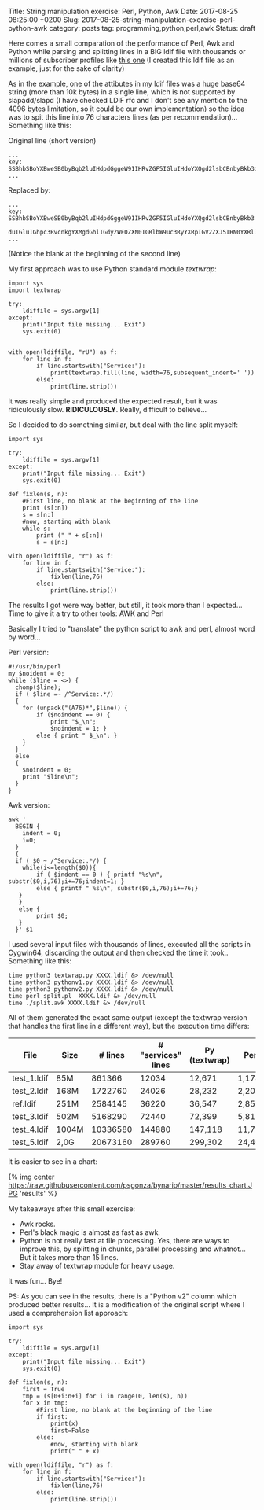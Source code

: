 Title: String manipulation exercise: Perl, Python, Awk
Date: 2017-08-25 08:25:00 +0200
Slug: 2017-08-25-string-manipulation-exercise-perl-python-awk
category: posts
tag: programming,python,perl,awk
Status: draft

Here comes a small comparation of the performance of Perl, Awk and Python while parsing and splitting lines in a BIG ldif file with thousands or millions of subscriber profiles like [this one](https://raw.githubusercontent.com/psgonza/bynario/master/2017-08-25-string-manipulation_example.ldif) (I created this ldif file as an example, just for the sake of clarity)

As in the example, one of the attibutes in my ldif files was a huge base64 string (more than 10k bytes) in a single line, which is not supported by slapadd/slapd (I have checked LDIF rfc and I don't see any mention to the 4096 bytes limitation, so it could be our own implementation) so the idea was to spit this line into 76 characters lines (as per recommendation)... Something like this:

Original line (short version)

```
...
key: SSBhbSBoYXBweSB0byBqb2luIHdpdGggeW91IHRvZGF5IGluIHdoYXQgd2lsbCBnbyBkb3duIGluIGhpc3RvcnkgYXMgdGhlIGdyZWF0ZXN0IGRlbW9uc3RyYXRpIGV2ZXJ5IHN0YXRlIGZa
...

```

Replaced by:

```
...
key: SSBhbSBoYXBweSB0byBqb2luIHdpdGggeW91IHRvZGF5IGluIHdoYXQgd2lsbCBnbyBkb3
 duIGluIGhpc3RvcnkgYXMgdGhlIGdyZWF0ZXN0IGRlbW9uc3RyYXRpIGV2ZXJ5IHN0YXRlIGZa
...
```

(Notice the blank at the beginning of the second line)

My first approach was to use Python standard module *textwrap*:

```
import sys
import textwrap

try:
    ldiffile = sys.argv[1]
except:
    print("Input file missing... Exit")
    sys.exit(0)


with open(ldiffile, "rU") as f:
    for line in f:
        if line.startswith("Service:"):
            print(textwrap.fill(line, width=76,subsequent_indent=' '))
        else:
            print(line.strip())
```

It was really simple and produced the expected result, but it was ridiculously slow. **RIDICULOUSLY**. Really, difficult to believe...

So I decided to do something similar, but deal with the line split myself:

```
import sys

try:
    ldiffile = sys.argv[1]
except:
    print("Input file missing... Exit")
    sys.exit(0)

def fixlen(s, n):
    #First line, no blank at the beginning of the line
    print (s[:n])
    s = s[n:]
    #now, starting with blank
    while s:
        print (" " + s[:n])
        s = s[n:]

with open(ldiffile, "r") as f:
    for line in f:
        if line.startswith("Service:"):
            fixlen(line,76)
        else:
            print(line.strip())
```

The results I got were way better, but still, it took more than I expected... Time to give it a try to other tools: AWK and Perl

Basically I tried to "translate" the python script to awk and perl, almost word by word...

Perl version:

```
#!/usr/bin/perl
my $noident = 0;
while ($line = <>) {
  chomp($line);
  if ( $line =~ /^Service:.*/)
  {
    for (unpack("(A76)*",$line)) {
        if ($noindent == 0) {
            print "$_\n";
            $noindent = 1; }
        else { print " $_\n"; }
    }
  }
  else
  {
    $noindent = 0;
    print "$line\n";
  }
}
```

Awk version:

```
awk '
  BEGIN {
    indent = 0;
    i=0;
  }
  {
  if ( $0 ~ /^Service:.*/) {
    while(i<=length($0)){
        if ( $indent == 0 ) { printf "%s\n", substr($0,i,76);i+=76;indent=1; }
        else { printf " %s\n", substr($0,i,76);i+=76;}
   }
   }
   else {
        print $0;
   }
  }' $1

```

I used several input files with thousands of lines, executed all the scripts in Cygwin64, discarding the output and then checked the time it took.. Something like this:

```
time python3 textwrap.py XXXX.ldif &> /dev/null
time python3 pythonv1.py XXXX.ldif &> /dev/null
time python3 pythonv2.py XXXX.ldif &> /dev/null
time perl split.pl  XXXX.ldif &> /dev/null
time ./split.awk XXXX.ldif &> /dev/null
```

All of them generated the exact same output (except the textwrap version that handles the first line in a different way), but the execution time differs:

| File        	| Size  	| # lines  	| # "services" lines 	| Py (textwrap) 	| Perl   	| Py (v1)  	| Awk    	| Py (v2) 	|
|-------------	|-------	|----------	|--------------------	|---------------	|--------	|----------	|--------	|---------	|
| test_1.ldif 	| 85M   	| 861366   	| 12034              	| 12,671        	| 1,174  	| 2,309    	| 1,17   	| 2,762   	|
| test_2.ldif 	| 168M  	| 1722760  	| 24026              	| 28,232        	| 2,206  	| 4,618    	| 1,95   	| 4,107   	|
| ref.ldif    	| 251M  	| 2584145  	| 36220              	| 36,547        	| 2,855  	| 6,583    	| 2,777  	| 7,099   	|
| test_3.ldif 	| 502M  	| 5168290  	| 72440              	| 72,399        	| 5,819  	| 13,494   	| 5,101  	| 12,146  	|
| test_4.ldif 	| 1004M 	| 10336580 	| 144880             	| 147,118       	| 11,716 	| 27,285   	| 9,344  	| 23,349  	|
| test_5.ldif 	| 2,0G  	| 20673160 	| 289760             	| 299,302       	| 24,402 	| 57,046   	| 19,296 	| 49,95   	|

It is easier to see in a chart:

{% img center https://raw.githubusercontent.com/psgonza/bynario/master/results_chart.JPG 'results' %}

My takeaways after this small exercise:

- Awk rocks. 
- Perl's black magic is almost as fast as awk. 
- Python is not really fast at file processing. Yes, there are ways to improve this, by splitting in chunks, parallel processing and whatnot... But it takes more than 15 lines. 
- Stay away of textwrap module for heavy usage. 

It was fun... Bye!

PS: As you can see in the results, there is a "Python v2" column which produced better results... It is a modification of the original script where I used a comprehension list approach:

```
import sys

try:
    ldiffile = sys.argv[1]
except:
    print("Input file missing... Exit")
    sys.exit(0)

def fixlen(s, n):
    first = True
    tmp = (s[0+i:n+i] for i in range(0, len(s), n))
    for x in tmp:
        #First line, no blank at the beginning of the line
        if first:
            print(x)
            first=False
        else:
            #now, starting with blank
            print(" " + x)

with open(ldiffile, "r") as f:
    for line in f:
        if line.startswith("Service:"):
            fixlen(line,76)
        else:
            print(line.strip())
```
